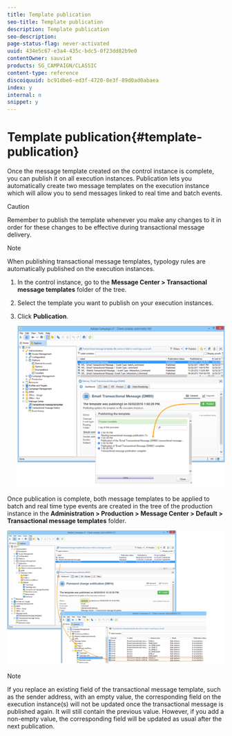```yaml
---
title: Template publication
seo-title: Template publication
description: Template publication
seo-description: 
page-status-flag: never-activated
uuid: 434e5c67-e3a4-435c-bdc5-0f23dd82b9e0
contentOwner: sauviat
products: SG_CAMPAIGN/CLASSIC
content-type: reference
discoiquuid: bc91dbe6-ed3f-4720-8e3f-89d0ad0abaea
index: y
internal: n
snippet: y
---
```


# Template publication{#template-publication}

Once the message template created on the control instance is complete, you can publish it on all execution instances. Publication lets you automatically create two message templates on the execution instance which will allow you to send messages linked to real time and batch events.

>[!CAUTION]
>
>Remember to publish the template whenever you make any changes to it in order for these changes to be effective during transactional message delivery.

>[!NOTE]
>
>When publishing transactional message templates, typology rules are automatically published on the execution instances.

1. In the control instance, go to the **Message Center > Transactional message templates** folder of the tree.
1. Select the template you want to publish on your execution instances.
1. Click **Publication**.

   ![](assets/messagecenter_publish_model_008.png)

Once publication is complete, both message templates to be applied to batch and real time type events are created in the tree of the production instance in the **Administration > Production > Message Center > Default > Transactional message templates** folder. 

![](assets/messagecenter_deployed_model_001.png)

>[!NOTE]
>
>If you replace an existing field of the transactional message template, such as the sender address, with an empty value, the corresponding field on the execution instance(s) will not be updated once the transactional message is published again. It will still contain the previous value. However, if you add a non-empty value, the corresponding field will be updated as usual after the next publication.

